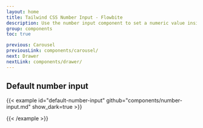 ```yaml
---
layout: home
title: Tailwind CSS Number Input - Flowbite
description: Use the number input component to set a numeric value inside a form field based on multiple styles, variants, and layouts that can be used in product pages, forms, and more
group: components
toc: true

previous: Carousel
previousLink: components/carousel/
next: Drawer
nextLink: components/drawer/
---
```



## Default number input


{{< example id="default-number-input" github="components/number-input.md" show_dark=true >}}

{{< /example >}}


